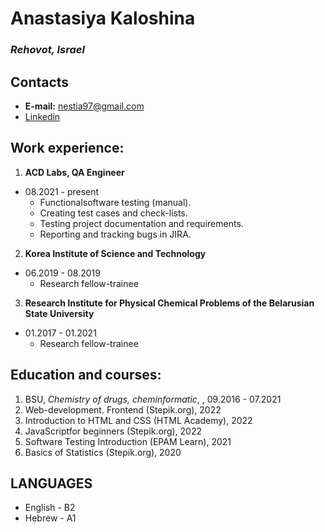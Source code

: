 # Anastasiya Kaloshina
### *Rehovot, Israel*
## Contacts
- **E-mail:** nestia97@gmail.com
- [Linkedin](https://www.linkedin.com/in/a-kaloshina/)

## Work experience:
1. **ACD Labs, QA Engineer**
  - 08.2021 - present
    - Functionalsoftware testing (manual).
    - Creating test cases and check-lists.
    - Testing project documentation and requirements.
    - Reporting and tracking bugs in JIRA.
2. **Korea Institute of Science and Technology**
  - 06.2019 - 08.2019
    - Research fellow-trainee
3. **Research Institute for Physical Chemical Problems of the Belarusian State University**
  - 01.2017 - 01.2021
    - Research fellow-trainee

## Education and courses:
1. BSU, *Chemistry of drugs, cheminformatic*, , 09.2016 - 07.2021
2. Web-development. Frontend (Stepik.org), 2022
3. Introduction to HTML and CSS (HTML Academy), 2022
4. JavaScriptfor beginners (Stepik.org), 2022
5. Software Testing Introduction (EPAM Learn), 2021
6. Basics of Statistics (Stepik.org), 2020

## LANGUAGES
- English - B2
- Hebrew - A1